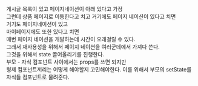 게시글 목록이 있고 페이지네이션이 아래 있다고 가정   
그런데 상품 페이지로 이동한다고 치고 거기에도 페이지 네이션이 있다고 치면   
거기도 페이지네이션이 있고   
마이페이지에도 또한 있다고 치면   
매번 페이지 네이션을 개발하는데 시간이 오래걸릴 수 있다.   
그래서 재사용성을 위해서 페이지 네이션을 여러군데에서 가져다 쓴다.   
그것을 위해서 state 끌어올리기를 진행한다.   
부모 - 자식 컴포넌트 사이에서는 props를 쓰면 되지만   
형제 컴포넌트끼리는 어떻게 해야할지 고민해야한다.
이를 위해서 부모의 setState를 자식들 컴포넌트로 물려준다.   